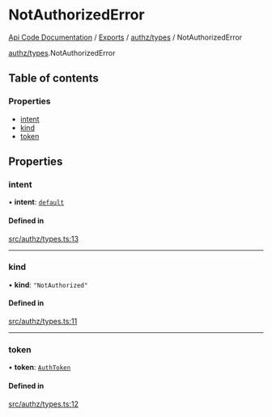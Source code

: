# NotAuthorizedError
 
[Api Code Documentation](../README.md) / [Exports](../modules.md) / [authz/types](../modules/authz_types.md) / NotAuthorizedError

[authz/types](../modules/authz_types.md).NotAuthorizedError

## Table of contents

### Properties

- [intent](authz_types.NotAuthorizedError.md#intent)
- [kind](authz_types.NotAuthorizedError.md#kind)
- [token](authz_types.NotAuthorizedError.md#token)

## Properties

### intent

• **intent**: [`default`](../modules/authz_intents.md#default)

#### Defined in

[src/authz/types.ts:13](https://github.com/openkfw/TruBudget/blob/1602d8b/api/src/authz/types.ts#L13)

___

### kind

• **kind**: ``"NotAuthorized"``

#### Defined in

[src/authz/types.ts:11](https://github.com/openkfw/TruBudget/blob/1602d8b/api/src/authz/types.ts#L11)

___

### token

• **token**: [`AuthToken`](authz_token.AuthToken.md)

#### Defined in

[src/authz/types.ts:12](https://github.com/openkfw/TruBudget/blob/1602d8b/api/src/authz/types.ts#L12)

